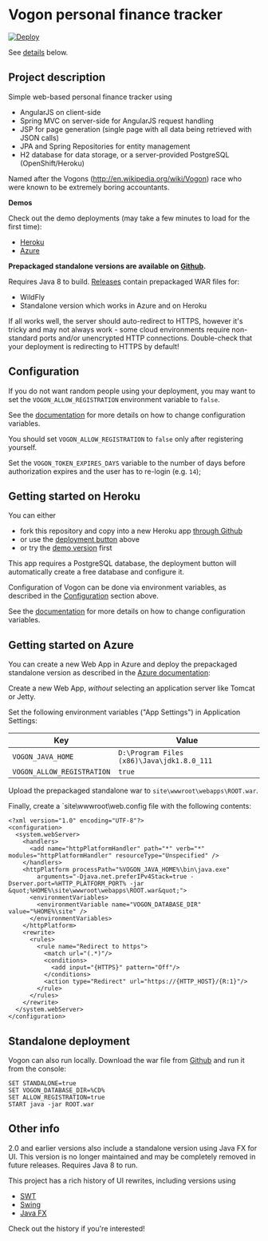 # Vogon personal finance tracker

[![Deploy](https://www.herokucdn.com/deploy/button.svg)](https://heroku.com/deploy)

See [details](#getting-started-on-heroku) below.

## Project description

Simple web-based personal finance tracker using 

* AngularJS on client-side
* Spring MVC on server-side for AngularJS request handling
* JSP for page generation (single page with all data being retrieved with JSON calls)
* JPA and Spring Repositories for entity management
* H2 database for data storage, or a server-provided PostgreSQL (OpenShift/Heroku)

Named after the Vogons (http://en.wikipedia.org/wiki/Vogon) race who were known to be extremely boring accountants.

**Demos**

Check out the demo deployments (may take a few minutes to load for the first time):

* [Heroku](http://vogon-demo.herokuapp.com)
* [Azure](http://vogon-demo.azurewebsites.net)

**Prepackaged standalone versions are available on [Github](/../../releases).**

Requires Java 8 to build. [Releases](/../../releases) contain prepackaged WAR files for:

* WildFly
* Standalone version which works in Azure and on Heroku

If all works well, the server should auto-redirect to HTTPS, however it's tricky and may not always work - some cloud environments require non-standard ports and/or unencrypted HTTP connections. Double-check that your deployment is redirecting to HTTPS by default!

## Configuration

If you do not want random people using your deployment, you may want to set the `VOGON_ALLOW_REGISTRATION` environment variable to `false`.

See the [documentation](https://devcenter.heroku.com/articles/config-vars) for more details on how to change configuration variables.

You should set `VOGON_ALLOW_REGISTRATION` to `false` only after registering yourself.

Set the `VOGON_TOKEN_EXPIRES_DAYS` variable to the number of days before authorization expires and the user has to re-login (e.g. `14`);

## Getting started on Heroku

You can either
- fork this repository and copy into a new Heroku app [through Github](http://devcenter.heroku.com/articles/github-integration)
- or use the [deployment button](#vogon-personal-finance-tracker) above
- or try the [demo version](https://vogon-demo.herokuapp.com) first

This app requires a PostgreSQL database, the deployment button will automatically create a free database and configure it.

Configuration of Vogon can be done via environment variables, as described in the [Configuration](#configuration) section above.

See the [documentation](https://devcenter.heroku.com/articles/config-vars) for more details on how to change configuration variables.

## Getting started on Azure

You can create a new Web App in Azure and deploy the prepackaged standalone version
as described in the [Azure documentation](https://docs.microsoft.com/en-us/azure/app-service-web/web-sites-java-custom-upload):

Create a new Web App, *without* selecting an application server like Tomcat or Jetty.

Set the following environment variables ("App Settings") in Application Settings:

Key | Value
--- | ---
`VOGON_JAVA_HOME` | `D:\Program Files (x86)\Java\jdk1.8.0_111`
`VOGON_ALLOW_REGISTRATION` | `true`

Upload the prepackaged standalone war to `site\wwwroot\webapps\ROOT.war`.

Finally, create a `site\wwwroot\web.config file with the following contents:

```
<?xml version="1.0" encoding="UTF-8"?>
<configuration>
  <system.webServer>
    <handlers>
      <add name="httpPlatformHandler" path="*" verb="*" modules="httpPlatformHandler" resourceType="Unspecified" />
    </handlers>
    <httpPlatform processPath="%VOGON_JAVA_HOME%\bin\java.exe"
        arguments="-Djava.net.preferIPv4Stack=true -Dserver.port=%HTTP_PLATFORM_PORT% -jar &quot;%HOME%\site\wwwroot\webapps\ROOT.war&quot;">
      <environmentVariables>
        <environmentVariable name="VOGON_DATABASE_DIR" value="%HOME%\site" />
      </environmentVariables>
    </httpPlatform>
    <rewrite>
      <rules>
        <rule name="Redirect to https">
          <match url="(.*)"/>
          <conditions>
            <add input="{HTTPS}" pattern="Off"/>
          </conditions>
          <action type="Redirect" url="https://{HTTP_HOST}/{R:1}"/>
        </rule>
      </rules>
    </rewrite>
  </system.webServer>
</configuration>
```

## Standalone deployment

Vogon can also run locally. Download the war file from [Github](/../../releases) and run it from the console:

```
SET STANDALONE=true
SET VOGON_DATABASE_DIR=%CD%
SET ALLOW_REGISTRATION=true
START java -jar ROOT.war
```

## Other info

2.0 and earlier versions also include a standalone version using Java FX for UI. This version is no longer maintained and may be completely removed in future releases. Requires Java 8 to run.

This project has a rich history of UI rewrites, including versions using

* [SWT](http://www.eclipse.org/swt/) 
* [Swing](http://en.wikipedia.org/wiki/Swing_%28Java%29)
* [Java FX](http://www.oracle.com/technetwork/java/javase/overview/javafx-overview-2158620.html)

Check out the history if you're interested!
